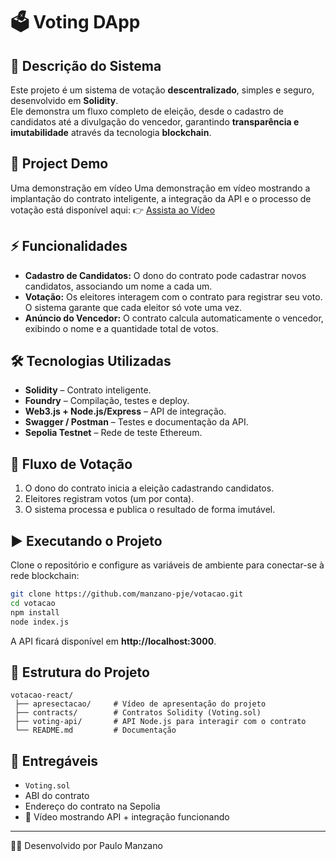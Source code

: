 # 🗳️ Voting DApp

## 📖 Descrição do Sistema

Este projeto é um sistema de votação **descentralizado**, simples e seguro, desenvolvido em **Solidity**.  
Ele demonstra um fluxo completo de eleição, desde o cadastro de candidatos até a divulgação do vencedor, garantindo **transparência e imutabilidade** através da tecnologia **blockchain**.


## 🎥 Project Demo

Uma demonstração em vídeo
Uma demonstração em vídeo mostrando a implantação do contrato inteligente, a integração da API e o processo de votação está disponível aqui:
👉 [Assista ao Vídeo](./apresentacao/Smart-Contract-Paulo.mp4)

## ⚡ Funcionalidades
- **Cadastro de Candidatos:** O dono do contrato pode cadastrar novos candidatos, associando um nome a cada um.  
- **Votação:** Os eleitores interagem com o contrato para registrar seu voto. O sistema garante que cada eleitor só vote uma vez.  
- **Anúncio do Vencedor:** O contrato calcula automaticamente o vencedor, exibindo o nome e a quantidade total de votos.  

## 🛠 Tecnologias Utilizadas
- **Solidity** – Contrato inteligente.  
- **Foundry** – Compilação, testes e deploy.  
- **Web3.js + Node.js/Express** – API de integração.  
- **Swagger / Postman** – Testes e documentação da API.  
- **Sepolia Testnet** – Rede de teste Ethereum.  

## 🔄 Fluxo de Votação
1. O dono do contrato inicia a eleição cadastrando candidatos.  
2. Eleitores registram votos (um por conta).  
3. O sistema processa e publica o resultado de forma imutável.  

## ▶️ Executando o Projeto
Clone o repositório e configure as variáveis de ambiente para conectar-se à rede blockchain:  

```bash
git clone https://github.com/manzano-pje/votacao.git
cd votacao
npm install
node index.js
```

A API ficará disponível em **http://localhost:3000**.

## 📂 Estrutura do Projeto

```
votacao-react/
 ├── apresectacao/     # Vídeo de apresentação do projeto
 ├── contracts/        # Contratos Solidity (Voting.sol)
 ├── voting-api/       # API Node.js para interagir com o contrato
 └── README.md         # Documentação
```

## 🚀 Entregáveis
- `Voting.sol`  
- ABI do contrato  
- Endereço do contrato na Sepolia  
- 🎥 Vídeo mostrando API + integração funcionando  

---
👨‍💻 Desenvolvido por Paulo Manzano